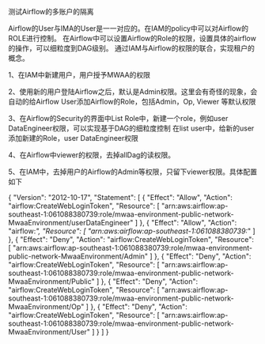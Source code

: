 测试Airflow的多账户的隔离

Airflow的User与IMA的User是一一对应的。在IAM的policy中可以对Airflow的ROLE进行控制。
在Airflow中可以设置Airflow的Role的权限，设置具体的airflow的操作，可以细粒度到DAG级别。
通过IAM与Airflow的权限的联合，实现租户的概念。

1、在IAM中新建用户，用户授予MWAA的权限

2、使用新的用户登陆Airflow之后，默认是Admin权限。这里会有奇怪的现象，会自动的给Airflow User添加Airflow的Role，包括Admin，Op, Viewer 等默认权限

3、在Airflow的Security的界面中List Role中，新建一个role，例如user DataEngineer权限，可以实现基于DAG的细粒度控制
   在list user中，给新的user添加新建的Role，user DataEngineer权限

4、在Airflow中viewer的权限，去掉allDag的读权限。

5、在IAM中，去掉用户的Airflow的Admin等权限，只留下viewer权限。具体配置如下

{
"Version": "2012-10-17",
"Statement": [
{
"Effect": "Allow",
"Action": "airflow:CreateWebLoginToken",
"Resource": [
"arn:aws:airflow:ap-southeast-1:061088380739:role/mwaa-environment-public-network-MwaaEnvironment/userDataEngineer"
]
},
{
"Effect": "Allow",
"Action": "airflow:*",
"Resource": [
"arn:aws:airflow:ap-southeast-1:061088380739:*"
]
},
{
"Effect": "Deny",
"Action": "airflow:CreateWebLoginToken",
"Resource": [
"arn:aws:airflow:ap-southeast-1:061088380739:role/mwaa-environment-public-network-MwaaEnvironment/Admin"
]
},
{
"Effect": "Deny",
"Action": "airflow:CreateWebLoginToken",
"Resource": [
"arn:aws:airflow:ap-southeast-1:061088380739:role/mwaa-environment-public-network-MwaaEnvironment/Public"
]
},
{
"Effect": "Deny",
"Action": "airflow:CreateWebLoginToken",
"Resource": [
"arn:aws:airflow:ap-southeast-1:061088380739:role/mwaa-environment-public-network-MwaaEnvironment/Op"
]
},
{
"Effect": "Deny",
"Action": "airflow:CreateWebLoginToken",
"Resource": [
"arn:aws:airflow:ap-southeast-1:061088380739:role/mwaa-environment-public-network-MwaaEnvironment/User"
]
}
]
}
